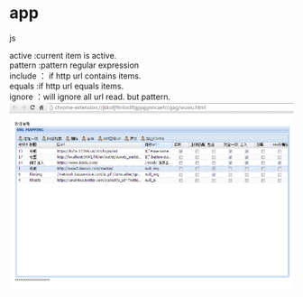 # app
js

active :current item is active.<br/>
pattern :pattern  regular expression<br/>
include ： if http url contains items.<br/>
equals :if http url equals items.<br/>
ignore ：will ignore all url read. but pattern.<br/>
<img src="https://github.com/boylittle/app/blob/master/show/show1.png" />
